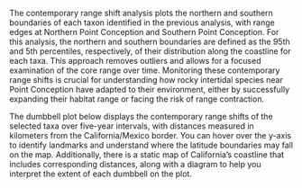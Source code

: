 The contemporary range shift analysis plots the northern and southern boundaries of each taxon identified in the previous analysis, with range edges at Northern Point Conception and Southern Point Conception. For this analysis, the northern and southern boundaries are defined as the 95th and 5th percentiles, respectively, of their distribution along the coastline for each taxa. This approach removes outliers and allows for a focused examination of the core range over time. Monitoring these contemporary range shifts is crucial for understanding how rocky intertidal species near Point Conception have adapted to their environment, either by successfully expanding their habitat range or facing the risk of range contraction.

The dumbbell plot below displays the contemporary range shifts of the selected taxa over five-year intervals, with distances measured in kilometers from the California/Mexico border. You can hover over the y-axis to identify landmarks and understand where the latitude boundaries may fall on the map. Additionally, there is a static map of California’s coastline that includes corresponding distances, along with a diagram to help you interpret the extent of each dumbbell on the plot.